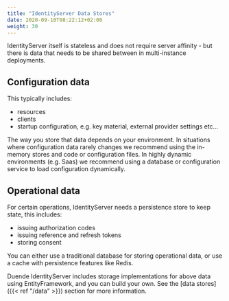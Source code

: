 ```yaml
---
title: "IdentityServer Data Stores"
date: 2020-09-10T08:22:12+02:00
weight: 30
---
```


IdentityServer itself is stateless and does not require server affinity - but there is data that needs to be shared between in multi-instance deployments.

## Configuration data
This typically includes:

* resources
* clients
* startup configuration, e.g. key material, external provider settings etc…

The way you store that data depends on your environment. In situations where configuration data rarely changes we recommend using the in-memory stores and code or configuration files. In highly dynamic environments (e.g. Saas) we recommend using a database or configuration service to load configuration dynamically.

## Operational data
For certain operations, IdentityServer needs a persistence store to keep state, this includes:

* issuing authorization codes
* issuing reference and refresh tokens
* storing consent

You can either use a traditional database for storing operational data, or use a cache with persistence features like Redis.

Duende IdentityServer includes storage implementations for above data using EntityFramework, and you can build your own. See the [data stores]({{< ref "/data" >}}) section for more information.